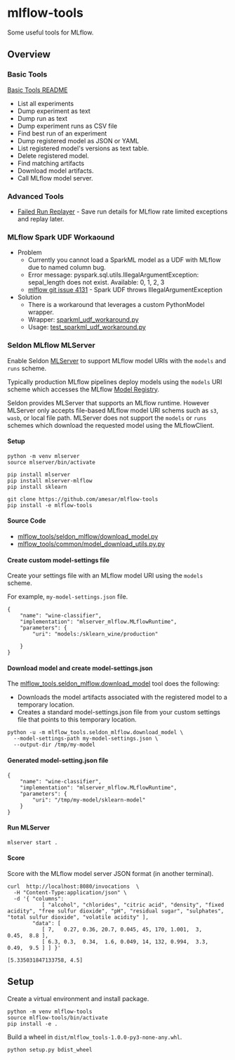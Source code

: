 # mlflow-tools

Some useful tools for MLflow.

## Overview

### Basic Tools
 [Basic Tools README](mlflow_tools/tools/README.md)
* List all experiments
* Dump experiment as text
* Dump run as text
* Dump experiment runs as CSV file
* Find best run of an experiment
* Dump registered model as JSON or YAML
* List registered model's versions as text table.
* Delete registered model.
* Find matching artifacts
* Download model artifacts.
* Call MLflow model server.

### Advanced Tools
* [Failed Run Replayer](mlflow_tools/failed_run_replayer) - Save run details for MLflow rate limited exceptions and replay later.

### MLflow Spark UDF Workaound
* Problem
  * Currently you cannot load a SparkML model as a UDF with MLflow due to named column bug.
  * Error message: pyspark.sql.utils.IllegalArgumentException: sepal_length does not exist. Available: 0, 1, 2, 3
  * [mlflow git issue 4131](https://github.com/mlflow/mlflow/issues/4131) - Spark UDF throws IllegalArgumentException
* Solution
  * There is a workaround that leverages a custom PythonModel wrapper.
  * Wrapper: [sparkml_udf_workaround.py](mlflow_tools/spark/sparkml_udf_workaround.py)
  * Usage: [test_sparkml_udf_workaround.py](tests/spark/test_sparkml_udf_workaround.py)

### Seldon MLflow MLServer

Enable Seldon [MLServer](https://github.com/SeldonIO/MLServer) to support MLflow model URIs with the `models` and `runs` scheme.

Typically production MLflow pipelines deploy models using the `models` URI scheme which accesses the MLflow [Model Registry](https://mlflow.org/docs/latest/registry.html#mlflow-model-registry).

Seldon provides MLServer that supports an MLflow runtime.
However MLServer only accepts file-based MLflow model URI schems such as `s3`, `wasb`, or local file path.
MLServer does not support the `models` or `runs` schemes which download the requested model using the MLflowClient.


#### Setup

```
python -m venv mlserver
source mlserver/bin/activate

pip install mlserver
pip install mlserver-mlflow
pip install sklearn

git clone https://github.com/amesar/mlflow-tools
pip install -e mlflow-tools
```

#### Source Code

* [mlflow_tools/seldon_mlflow/download_model.py](mlflow_tools/seldon_mlflow/download_model.py)
* [mlflow_tools/common/model_download_utils.py.py](mlflow_tools/common/model_download_utils.py)

#### Create custom model-settings file

Create your settings file with an MLflow model URI using the `models` scheme.

For example, `my-model-settings.json` file.
```
{
    "name": "wine-classifier",
    "implementation": "mlserver_mlflow.MLflowRuntime",
    "parameters": {
        "uri": "models:/sklearn_wine/production"

    }
}
```

#### Download model and create model-settings.json

The [mlflow_tools.seldon_mlflow.download_model](mlflow_tools/seldon_mlflow/download_model.py) tool does the following:
  * Downloads the model artifacts associated with the registered model to a temporary location.
  * Creates a standard model-settings.json file from your custom settings file that points to this temporary location.

```
python -u -m mlflow_tools.seldon_mlflow.download_model \
  --model-settings-path my-model-settings.json \
  --output-dir /tmp/my-model
```

#### Generated model-setting.json file
```
{
    "name": "wine-classifier",
    "implementation": "mlserver_mlflow.MLflowRuntime",
    "parameters": {
        "uri": "/tmp/my-model/sklearn-model"
    }
}
```

#### Run MLServer

```
mlserver start .
```

#### Score

Score with the MLflow model server JSON format (in another terminal).
```
curl  http://localhost:8080/invocations  \
  -H "Content-Type:application/json" \
  -d '{ "columns":   
           [ "alcohol", "chlorides", "citric acid", "density", "fixed acidity", "free sulfur dioxide", "pH", "residual sugar", "sulphates", "total sulfur dioxide", "volatile acidity" ],
        "data": [
           [ 7,   0.27, 0.36, 20.7, 0.045, 45, 170, 1.001,  3,    0.45,  8.8 ],
           [ 6.3, 0.3,  0.34,  1.6, 0.049, 14, 132, 0.994,  3.3,  0.49,  9.5 ] ] }'
```
```
[5.335031847133758, 4.5]
```

## Setup 

Create a virtual environment and install package.
```
python -m venv mlflow-tools
source mlflow-tools/bin/activate
pip install -e .
```

Build a wheel in `dist/mlflow_tools-1.0.0-py3-none-any.whl`.

```
python setup.py bdist_wheel
```



